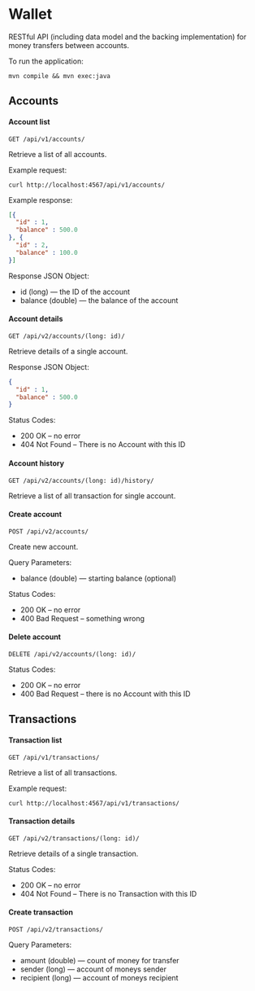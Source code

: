 # Wallet
RESTful API (including data model and the backing implementation)
for money transfers between accounts.

To run the application:

`mvn compile && mvn exec:java`

## Accounts

#### Account list
`GET /api/v1/accounts/`

Retrieve a list of all accounts.

Example request:

`curl http://localhost:4567/api/v1/accounts/`

Example response:

```json
[{
  "id" : 1,
  "balance" : 500.0
}, {
  "id" : 2,
  "balance" : 100.0
}]
```

Response JSON Object:
* id (long) — the ID of the account
* balance (double) — the balance of the account


#### Account details
`GET /api/v2/accounts/(long: id)/`

Retrieve details of a single account.

Response JSON Object:

```json
{
  "id" : 1,
  "balance" : 500.0
}
```

Status Codes:	
* 200 OK – no error
* 404 Not Found – There is no Account with this ID

#### Account history
`GET /api/v2/accounts/(long: id)/history/`

Retrieve a list of all transaction for single account.

#### Create account
`POST /api/v2/accounts/`

Create new account.

Query Parameters:
* balance (double) — starting balance (optional)

Status Codes:	
* 200 OK – no error
* 400 Bad Request – something wrong

#### Delete account
`DELETE /api/v2/accounts/(long: id)/`

Status Codes:	
* 200 OK – no error
* 400 Bad Request – there is no Account with this ID

## Transactions

#### Transaction list
`GET /api/v1/transactions/`

Retrieve a list of all transactions.

Example request:

`curl http://localhost:4567/api/v1/transactions/`

#### Transaction details
`GET /api/v2/transactions/(long: id)/`

Retrieve details of a single transaction.

Status Codes:	
* 200 OK – no error
* 404 Not Found – There is no Transaction with this ID

#### Create transaction
`POST /api/v2/transactions/`

Query Parameters:
* amount (double) — count of money for transfer
* sender (long) — account of moneys sender
* recipient (long) — account of moneys recipient
